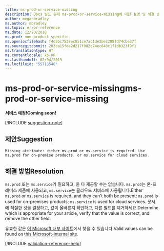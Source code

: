 ```yaml
---
title: ms-prod-or-service-missing
description: Docs 빌드 문제 ms-prod-or-service-missing에 대한 설명 및 해결 방법
author: meganbradley
ms.author: mbradley
ms.topic: error-reference
ms.date: 12/20/2018
ms.prod: non-product-specific
ms.openlocfilehash: f4d5bc7537ec851ce7ac1de3be2208fd74cbe37f
ms.sourcegitcommit: 203ca15fda2d217f082c74ec648c1f1db323f9f1
ms.translationtype: HT
ms.contentlocale: ko-KR
ms.lasthandoff: 02/04/2019
ms.locfileid: "55713548"
---
```

# <a name="ms-prod-or-service-missing"></a><span data-ttu-id="17289-103">ms-prod-or-service-missing</span><span class="sxs-lookup"><span data-stu-id="17289-103">ms-prod-or-service-missing</span></span>

<span data-ttu-id="17289-104">**서비스 예정!**</span><span class="sxs-lookup"><span data-stu-id="17289-104">**Coming soon!**</span></span>

[!INCLUDE [suggestion-note](includes/suggestion-note.md)]

## <a name="suggestion"></a><span data-ttu-id="17289-105">제안</span><span class="sxs-lookup"><span data-stu-id="17289-105">Suggestion</span></span>

`Missing attribute: either ms.prod or ms.service is required. Use ms.prod for on-premise products, or ms.service for cloud services.`

## <a name="resolution"></a><span data-ttu-id="17289-106">해결 방법</span><span class="sxs-lookup"><span data-stu-id="17289-106">Resolution</span></span>

<span data-ttu-id="17289-107">`ms.prod` 또는 `ms.service`가 필요하고, 둘 다 제공할 수는 없습니다. `ms.prod`는 온-프레미스 제품에 사용되고, `ms.service`는 클라우드 서비스에 사용됩니다.</span><span class="sxs-lookup"><span data-stu-id="17289-107">Either `ms.prod` or `ms.service` is required, and they can't both be present: `ms.prod` is used for on-premises products; `ms.service` is used for cloud services.</span></span> <span data-ttu-id="17289-108">문서에 적절한 것을 결정하고, 값이 올바른지 확인하고, 다른 필드를 제거하세요.</span><span class="sxs-lookup"><span data-stu-id="17289-108">Determine which is appropriate for your article, verify that the value is correct, and remove the other field.</span></span>

<span data-ttu-id="17289-109">유효한 값은 [이 Microsoft 내부 사이트](https://docsmetadatatool.azurewebsites.net/whitelists)에서 찾을 수 있습니다.</span><span class="sxs-lookup"><span data-stu-id="17289-109">Valid values can be found on [this Microsoft-internal site](https://docsmetadatatool.azurewebsites.net/whitelists).</span></span>

<!--make sure to add this file to your includes folder and verify the path-->
[!INCLUDE [validation-reference-help](includes/validation-reference-help.md)]